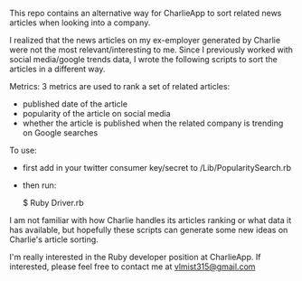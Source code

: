 This repo contains an alternative way for CharlieApp to sort related news articles when looking into a company.


I realized that the news articles on my ex-employer generated by Charlie were not the most relevant/interesting to me. Since I previously worked with social media/google trends data, I wrote the following scripts to sort the articles in a different way.


Metrics:
3 metrics are used to rank a set of related articles:
- published date of the article
- popularity of the article on social media
- whether the article is published when the related company is trending on Google searches

To use:
- first add in your twitter consumer key/secret to /Lib/PopularitySearch.rb
- then run:

	$ Ruby Driver.rb


I am not familiar with how Charlie handles its articles ranking or what data it has available, but hopefully these scripts can generate some new ideas on Charlie's article sorting.


I'm really interested in the Ruby developer position at CharlieApp. If interested, please feel free to contact me at vlmist315@gmail.com